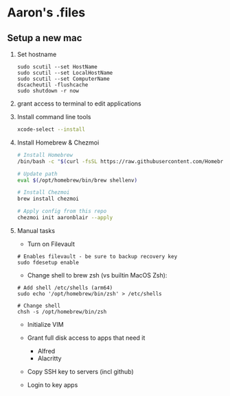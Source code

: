 # Aaron's .files

## Setup a new mac

1. Set hostname

   ```
   sudo scutil --set HostName
   sudo scutil --set LocalHostName
   sudo scutil --set ComputerName
   dscacheutil -flushcache
   sudo shutdown -r now
   ```

2. grant access to terminal to edit applications



2. Install command line tools

   ```sh
   xcode-select --install
   ```

2. Install Homebrew & Chezmoi

   ```sh
   # Install Homebrew
   /bin/bash -c "$(curl -fsSL https://raw.githubusercontent.com/Homebrew/install/HEAD/install.sh)"

   # Update path
   eval $(/opt/homebrew/bin/brew shellenv)

   # Install Chezmoi
   brew install chezmoi

   # Apply config from this repo
   chezmoi init aaronblair --apply
   ```

3. Manual tasks

   - Turn on Filevault
   ```
   # Enables filevault - be sure to backup recovery key
   sudo fdesetup enable
   ```

   - Change shell to brew zsh (vs builtin MacOS Zsh):
   ```
   # Add shell /etc/shells (arm64)
   sudo echo '/opt/homebrew/bin/zsh' > /etc/shells

   # Change shell
   chsh -s /opt/homebrew/bin/zsh
   ```

   - Initialize VIM

   - Grant full disk access to apps that need it
     - Alfred
     - Alacritty

   - Copy SSH key to servers (incl github)

   - Login to key apps





